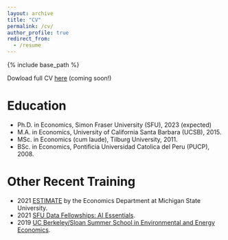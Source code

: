 ```yaml
---
layout: archive
title: "CV"
permalink: /cv/
author_profile: true
redirect_from:
  - /resume
---
```


{% include base_path %}

Dowload full CV [here]() (coming soon!)

Education
======
* Ph.D. in Economics, Simon Fraser University (SFU), 2023 (expected)
* M.A. in Economics, University of California Santa Barbara (UCSB), 2015.
* MSc. in Economics (cum laude), Tilburg University, 2011.
* BSc. in Economics, Pontificia Universidad Catolica del Peru (PUCP), 2008.

Other Recent Training
======
* 2021 [ESTIMATE](http://econ.msu.edu/estimate/index.php) by the Economics Department at Michigan State University.
* 2021 [SFU Data Fellowships: AI Essentials](https://www.sfu.ca/big-data/data-fellowships/data-fellowships-data-ai.html).
* 2019 [UC Berkeley/Sloan Summer School in Environmental and Energy Economics](https://www.auffhammer.com/summer-school).

<!-- Work experience
======
* Summer 2015: Research Assistant
  * Github University
  * Duties included: Tagging issues
  * Supervisor: Professor Git

* Fall 2015: Research Assistant
  * Github University
  * Duties included: Merging pull requests
  * Supervisor: Professor Hub
  
Skills
======
* Skill 1
* Skill 2
  * Sub-skill 2.1
  * Sub-skill 2.2
  * Sub-skill 2.3
* Skill 3

Publications
======
  <ul>{% for post in site.publications %}
    {% include archive-single-cv.html %}
  {% endfor %}</ul>
  
Talks
======
  <ul>{% for post in site.talks %}
    {% include archive-single-talk-cv.html %}
  {% endfor %}</ul>
  
Teaching
======
  <ul>{% for post in site.teaching %}
    {% include archive-single-cv.html %}
  {% endfor %}</ul>
  
Service and leadership
======
* Currently signed in to 43 different slack teams -->
